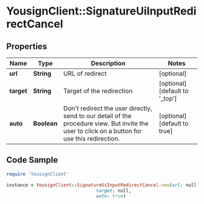 # YousignClient::SignatureUiInputRedirectCancel

## Properties

Name | Type | Description | Notes
------------ | ------------- | ------------- | -------------
**url** | **String** | URL of redirect | [optional] 
**target** | **String** | Target of the redirection | [optional] [default to &#39;_top&#39;]
**auto** | **Boolean** | Don&#39;t redirect the user directly, send to our detail of the procedure view. But invite the user to click on a button for use this redirection. | [optional] [default to true]

## Code Sample

```ruby
require 'YousignClient'

instance = YousignClient::SignatureUiInputRedirectCancel.new(url: null,
                                 target: null,
                                 auto: true)
```


